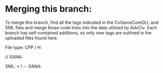 # Merging this branch:

To merge this branch, find all the tags indicated in the CvGameCoreDLL and XML files and merge those code lines into the data utilized by AdvCiv.
Each branch has self-contained additions, so only new tags are outlined in the uploaded files found here.

File type:
CPP / H:

// XANA:

XML:
< ! -- XANA: